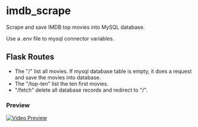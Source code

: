 # imdb_scrape
Scrape and save IMDB top movies into MySQL database.

Use a .env file to mysql connector variables.

## Flask Routes
- The "/" list all movies. If mysql database table is empty, it does a request and save the movies into database.
- The "/top-ten" list the ten first movies.
- "/fetch" delete all database records and redirect to "/".

### Preview
[![Video Preview](https://user-images.githubusercontent.com/30248076/222923105-720457c0-eaa0-413f-9569-599b7c46140c.png)](https://user-images.githubusercontent.com/30248076/222920750-f67a4982-c525-4f1c-b707-93f656891592.mp4)
